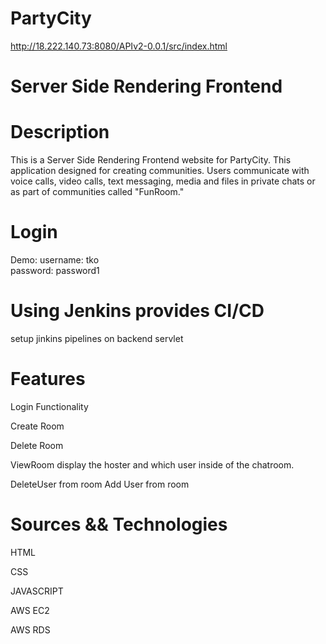 # PartyCity
http://18.222.140.73:8080/APIv2-0.0.1/src/index.html

# Server Side Rendering Frontend

# Description
This is a Server Side Rendering Frontend website for PartyCity. This application designed for creating communities. Users communicate with voice calls, video calls, text messaging, media and files in private chats or as part of communities called "FunRoom."

# Login
Demo:
username: tko   
password: password1

# Using Jenkins provides CI/CD 
setup jinkins
pipelines on backend servlet

# Features
Login Functionality

Create Room

Delete Room

ViewRoom display the hoster and which user inside of the chatroom.

DeleteUser from room
Add User from room

# Sources && Technologies
HTML

CSS

JAVASCRIPT

AWS EC2

AWS RDS